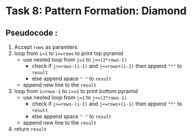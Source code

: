 
# Task 8: Pattern Formation: Diamond
 
## Pseudocode :
1. Accept `rows` as paramters
2. loop from `i=1` to `i<=rows` to print top pyramid
    * use nested loop from `j=1` to `j<=(2*rows-1)`
        * check if `j>=rows-(i-1)` and `j<=rows+(i-1)` then append `"*"` to `result`
        * else append space `" "` to `result`
    * append new line to the `result`
3. loop from `i=rows-1` to `i>=1` to print bottom pyramid
    * use nested loop from `j=1` to `j<=(2*rows-1)`
        * check if `j>=rows-(i-1)` and `j<=rows+(i-1)` then append `"*"` to `result`
        * else append space `" "` to `result`
    * append new line to the `result`
4. return `result`
